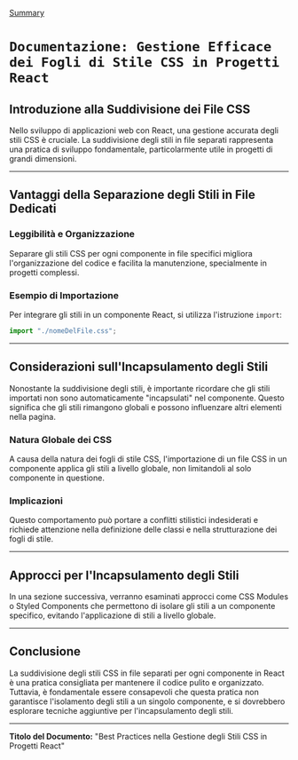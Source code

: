[Summary](../Summary.md)

# `Documentazione: Gestione Efficace dei Fogli di Stile CSS in Progetti React `

## Introduzione alla Suddivisione dei File CSS

Nello sviluppo di applicazioni web con React, una gestione accurata degli stili CSS è cruciale. La suddivisione degli stili in file separati rappresenta una pratica di sviluppo fondamentale, particolarmente utile in progetti di grandi dimensioni.

---

## Vantaggi della Separazione degli Stili in File Dedicati

### Leggibilità e Organizzazione

Separare gli stili CSS per ogni componente in file specifici migliora l'organizzazione del codice e facilita la manutenzione, specialmente in progetti complessi.

### Esempio di Importazione

Per integrare gli stili in un componente React, si utilizza l'istruzione `import`:

```javascript
import "./nomeDelFile.css";
```

---

## Considerazioni sull'Incapsulamento degli Stili

Nonostante la suddivisione degli stili, è importante ricordare che gli stili importati non sono automaticamente "incapsulati" nel componente. Questo significa che gli stili rimangono globali e possono influenzare altri elementi nella pagina.

### Natura Globale dei CSS

A causa della natura dei fogli di stile CSS, l'importazione di un file CSS in un componente applica gli stili a livello globale, non limitandoli al solo componente in questione.

### Implicazioni

Questo comportamento può portare a conflitti stilistici indesiderati e richiede attenzione nella definizione delle classi e nella strutturazione dei fogli di stile.

---

## Approcci per l'Incapsulamento degli Stili

In una sezione successiva, verranno esaminati approcci come CSS Modules o Styled Components che permettono di isolare gli stili a un componente specifico, evitando l'applicazione di stili a livello globale.

---

## Conclusione

La suddivisione degli stili CSS in file separati per ogni componente in React è una pratica consigliata per mantenere il codice pulito e organizzato. Tuttavia, è fondamentale essere consapevoli che questa pratica non garantisce l'isolamento degli stili a un singolo componente, e si dovrebbero esplorare tecniche aggiuntive per l'incapsulamento degli stili.

---

**Titolo del Documento:** "Best Practices nella Gestione degli Stili CSS in Progetti React"
